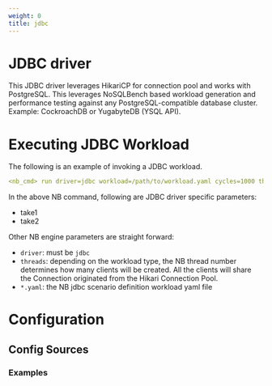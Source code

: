 ```yaml
---
weight: 0
title: jdbc
---
```


# JDBC driver
This JDBC driver leverages HikariCP for connection pool and works with PostgreSQL. This leverages NoSQLBench based workload generation and performance testing against any PostgreSQL-compatible database cluster. Example: CockroachDB or YugabyteDB (YSQL API).

# Executing JDBC Workload
The following is an example of invoking a JDBC workload.
```yaml
<nb_cmd> run driver=jdbc workload=/path/to/workload.yaml cycles=1000 threads=100 ...
```
In the above NB command, following are JDBC driver specific parameters:
* take1
* take2

Other NB engine parameters are straight forward:
* `driver`: must be `jdbc`
* `threads`: depending on the workload type, the NB thread number determines how many clients will be created. All the clients will share the Connection originated from the Hikari Connection Pool.
* `*.yaml`: the NB jdbc scenario definition workload yaml file

# Configuration
## Config Sources
### Examples



